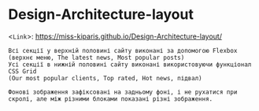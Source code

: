 # Design-Architecture-layout

<`Link`>: <https://miss-kiparis.github.io/Design-Architecture-layout/>

    Всі секції у верхній половині сайту виконані за допомогою Flexbox
    (верхнє меню, The latest news, Most popular posts) 
    Усі секції в нижній половині сайту виконані використовуючи функціонал CSS Grid
    (Our most popular clients, Top rated, Hot news, підвал) 
    
    Фонові зображення зафіксовані на задньому фоні, і не рухатися при скролі, але між різними блоками показані різні зображення.
